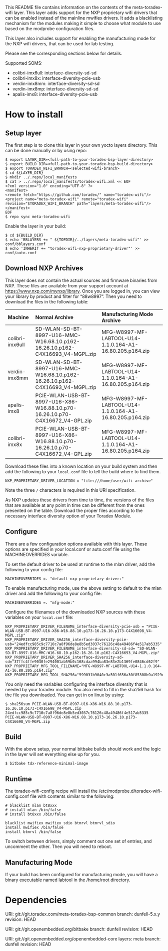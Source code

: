 This README file contains information on the contents of the meta-toradex-wifi layer. This layer adds support for the
NXP proprietary wifi drivers that can be enabled instead of the mainline mwifiex drivers. It adds a blacklisting
mechanism for the modules making it simple to choose what module to use based on the modprobe configuration files.

This layer also includes support for enabling the manufacturing mode for the NXP wifi drivers, that can be used
for lab testing.

Please see the corresponding sections below for details.

Supported SOMS:
- colibri-imx6ull: interface-diversity-sd-sd
- colibri-imx8x:   interface-diversity-pcie-usb
- verdin-imx8mm:   interface-diversity-sd-sd
- verdin-imx8mp:   interface-diversity-sd-sd
- apalis-imx8:     interface-diversity-pcie-usb

# How to install

## Setup layer
The first step is to clone this layer in your own yocto layers directory. This can be done manually or by using repo:

```
$ export LAYER_DIR=<full-path-to-your-toradex-bsp-layer-directory>
$ export BUILD_DIR=<full-path-to-your-toradex-bsp-build-directory>
$ export TORADEX_WIFI_BRANCH=<selected-wifi-branch>
$ cd ${LAYER_DIR}
$ mkdir ../.repo/local_manifests
$ cat > ../.repo/local_manifests/toradex-wifi.xml << EOF
<?xml version="1.0" encoding="UTF-8" ?>
<manifest>
<remote fetch="https://github.com/toradex/" name="toradex-wifi"/>
<project name="meta-toradex-wifi" remote="toradex-wifi" revision="$TORADEX_WIFI_BRANCH" path="layers/meta-toradex-wifi"/>
</manifest>
EOF
$ repo sync meta-toradex-wifi
```

Enable the layer in your build:
```
$ cd ${BUILD_DIR}
$ echo 'BBLAYERS += " ${TOPDIR}/../layers/meta-toradex-wifi"' >> conf/bblayers.conf
$ echo 'INHERIT += "toradex-wifi-nxp-proprietary-driver"' >> conf/auto.conf
```

## Download NXP Archives

This layer does not contain the actual sources and firmware binaries from NXP. These files are available from your support account at https://www.nxp.com/mynxp/library.  Once you are logged in, you can view your library by product and filter for “88w8997”.  Then you need to download the files in the following table:

| Machine | Normal Archive | Manufacturing Mode Archive |
| :--     | :--            | :--                        |
| colibri-imx6ull | SD-WLAN-SD-BT-8997-U16-MMC-W16.68.10.p162-16.26.10.p162-C4X16693_V4-MGPL.zip | MFG-W8997-MF-LABTOOL-U14-1.1.0.164-A1-16.80.205.p164.zip |
| verdin-imx8mm   | SD-WLAN-SD-BT-8997-U16-MMC-W16.68.10.p162-16.26.10.p162-C4X16693_V4-MGPL.zip | MFG-W8997-MF-LABTOOL-U14-1.1.0.164-A1-16.80.205.p164.zip | 
| apalis-imx8     | PCIE-WLAN-USB-BT-8997-U16-X86-W16.88.10.p70-16.26.10.p70-C4X16672_V4-GPL.zip | MFG-W8997-MF-LABTOOL-U14-1.1.0.164-A1-16.80.205.p164.zip |
| colibri-imx8x   | PCIE-WLAN-USB-BT-8997-U16-X86-W16.88.10.p70-16.26.10.p70-C4X16672_V4-GPL.zip | MFG-W8997-MF-LABTOOL-U14-1.1.0.164-A1-16.80.205.p164.zip |

Download these files into a known location on your build system and then add the following to your `local.conf` file to tell the build where to find them.

```
NXP_PROPRIETARY_DRIVER_LOCATION = "file:///home/user/wifi-archive"
```

Note the three `/` characters is required in this URI specification.

As NXP updates these drivers from time to time, the versions of the files that are available at any point in time can be different from the ones presented on the table. Download the proper files according to the necessary interface diversity option of your Toradex Module.

## Configure
There are a few configuration options available with this layer. These options are specified in your local.conf or auto.conf file using the MACHINEOVERRIDES variable.

To set the default driver to be used at runtime to the mlan driver, add the following to your config file:

```
MACHINEOVERRIDES =. "default-nxp-proprietary-driver:"
```

To enable manufacturing mode, use the above setting to default to the mlan driver and add the following to your config file:

```
MACHINEOVERRIDES =. "mfg-mode:"
```

Configure the filenames of the downloaded NXP sources with these variables on your `local.conf` file:

```
NXP_PROPRIETARY_DRIVER_FILENAME_interface-diversity-pcie-usb = "PCIE-WLAN-USB-BT-8997-U16-X86-W16.88.10.p173-16.26.10.p173-C4X16698_V4-MGPL.zip"
NXP_PROPRIETARY_DRIVER_SHA256_interface-diversity-pcie-usb="24edfcc985c9c7710c7a8f96de8e8b5ed3037c76126c48a49486f4e517ab5335"
NXP_PROPRIETARY_DRIVER_FILENAME_interface-diversity-sd-sd= "SD-WLAN-SD-BT-8997-U16-MMC-W16.68.10.p162-16.26.10.p162-C4X16693_V4-MGPL.zip"
NXP_PROPRIETARY_DRIVER_SHA256_interface-diversity-sd-sd="37ffc4ffe9030fe294001ab59b0c168cdaa994ba83e83e2b1369fe0846cd62f9"
NXP_PROPRIETARY_MFG_TOOL_FILENAME="MFG-W8997-MF-LABTOOL-U14-1.1.0.164-A1-16.80.205.p164.zip"
NXP_PROPRIETARY_MFG_TOOL_SHA256="599031b9040c3a501f656a30f85308b9a1929ed5d1f7c40f14c370298f8ba8f9"
```

You only need the variables configuring the interface diversity that is needed by your toradex module. You also need to fill in the sha256 hash for
the file you downloaded. You can get in on linux by using:

```
$ sha256sum PCIE-WLAN-USB-BT-8997-U16-X86-W16.88.10.p173-16.26.10.p173-C4X16698_V4-MGPL.zip
24edfcc985c9c7710c7a8f96de8e8b5ed3037c76126c48a49486f4e517ab5335  PCIE-WLAN-USB-BT-8997-U16-X86-W16.88.10.p173-16.26.10.p173-C4X16698_V4-MGPL.zip
```

## Build

With the above setup, your normal bitbake builds should work and the logic in the layer will set everything else up for you.

```
$ bitbake tdx-reference-minimal-image
```

## Runtime

The toradex-wifi-config recipe will install the /etc/modprobe.d/toradex-wifi-config.conf file with contents similar to the following:

```
# blacklist mlan bt8xxx
# install mlan /bin/false
# install bt8xxx /bin/false

blacklist mwifiex mwifiex_sdio btmrvl btmrvl_sdio
install mwifiex /bin/false
install btmrvl /bin/false
```

To switch between drivers, simply comment out one set of entries, and uncomment the other. Then you will need to reboot.

## Manufacturing Mode

If your build has been configured for manufacturing mode, you will have a binary executable named labtool in the /home/root directory.

# Dependencies

  URI: git://git.toradex.com/meta-toradex-bsp-common
  branch: dunfell-5.x.y
  revision: HEAD

  URI: git://git.openembedded.org/bitbake
  branch: dunfell
  revision: HEAD

  URI: git://git.openembedded.org/openembedded-core
  layers: meta
  branch: dunfell
  revision: HEAD

